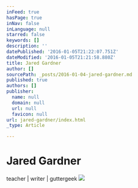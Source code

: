 ```yaml
---
inFeed: true
hasPage: true
inNav: false
inLanguage: null
starred: false
keywords: []
description: ''
datePublished: '2016-01-05T21:22:07.751Z'
dateModified: '2016-01-05T21:21:58.880Z'
title: Jared Gardner
author: []
sourcePath: _posts/2016-01-04-jared-gardner.md
published: true
authors: []
publisher:
  name: null
  domain: null
  url: null
  favicon: null
url: jared-gardner/index.html
_type: Article

---
```

# Jared Gardner

teacher | writer | guttergeek
![](https://s3-us-west-2.amazonaws.com/the-grid-img/p/c1ab68ba699bcb3d4c1a505bf13805199e636e22.jpg)